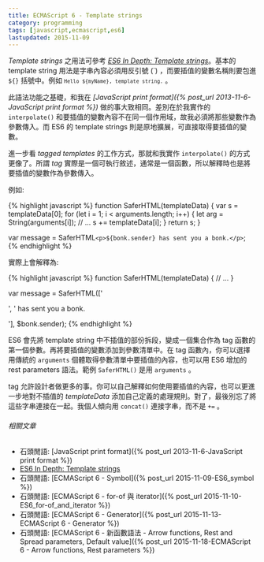 ```yaml
---
title: ECMAScript 6 - Template strings
category: programming
tags: [javascript,ecmascript,es6]
lastupdated: 2015-11-09
---
```


<dfn>Template strings</dfn> 之用法可參考 <cite>[ES6 In Depth: Template strings](https://hacks.mozilla.org/2015/05/es6-in-depth-template-strings-2/)</cite>。基本的 template string 用法是字串內容必須用反引號 (\`) ，而要插值的變數名稱則要包進 <code>${}</code> 括號中。例如 <code>`Hello ${myName}, template string.`</code> 。

此語法功能之基礎，和我在 <cite>[JavaScript print format]({% post_url 2013-11-6-JavaScript print format %})</cite> 做的事大致相同。差別在於我實作的 `interpolate()` 和要插值的變數內容不在同一個作用域，故我必須將那些變數作為參數傳入。而 ES6 的 template strings 則是原地擴展，可直接取得要插值的變數。

<!--more-->

進一步看 <dfn>tagged templates</dfn> 的工作方式，那就和我實作 `interpolate()` 的方式更像了。所謂 <dfn>tag</dfn> 實際是一個可執行敘述，通常是一個函數，所以解釋時也是將要插值的變數作為參數傳入。

例如:

{% highlight javascript %}
function SaferHTML(templateData) {
  var s = templateData[0];
  for (let i = 1; i < arguments.length; i++) {
    let arg = String(arguments[i]);
    // ...
    s += templateData[i];
  }
  return s;
}

var message =
  SaferHTML`<p>${bonk.sender} has sent you a bonk.</p>`;
{% endhighlight %}

實際上會解釋為:

{% highlight javascript %}
function SaferHTML(templateData) {
  // ...
}

var message =
  SaferHTML(['<p>', ' has sent you a bonk.</p>'], $bonk.sender);
{% endhighlight %}

ES6 會先將 template string 中不插值的部份拆段，變成一個集合作為 tag 函數的第一個參數。再將要插值的變數添加到參數清單中。在 tag 函數內，你可以選擇用傳統的 `arguments` 個體取得參數清單中要插值的內容，也可以用 ES6 增加的 rest parameters 語法。範例 `SaferHTML()` 是用 `arguments` 。

tag 允許設計者做更多的事。你可以自己解釋如何使用要插值的內容，也可以更進一步地對不插值的 <var>templateData</var> 添加自己定義的處理規則。對了，最後別忘了將這些字串連接在一起。我個人傾向用 `concat()` 連接字串，而不是 `+=` 。

###### 相關文章

* 石頭閒語: [JavaScript print format]({% post_url 2013-11-6-JavaScript print format %})
* [ES6 In Depth: Template strings](https://hacks.mozilla.org/2015/05/es6-in-depth-template-strings-2/)
* 石頭閒語: [ECMAScript 6 - Symbol]({% post_url 2015-11-09-ES6_symbol %})
* 石頭閒語: [ECMAScript 6 - for-of 與 iterator]({% post_url 2015-11-10-ES6_for-of_and_iterator %})
* 石頭閒語: [ECMAScript 6 - Generator]({% post_url 2015-11-13-ECMAScript 6 - Generator %})
* 石頭閒語: [ECMAScript 6 - 新函數語法 - Arrow functions, Rest and Spread parameters, Default value]({% post_url 2015-11-18-ECMAScript 6 - Arrow functions, Rest parameters %})
